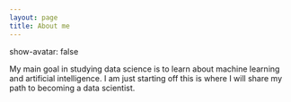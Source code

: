 ```yaml
---
layout: page
title: About me
---
```

show-avatar: false

My main goal in studying data science is to learn about machine learning and artificial intelligence. I am just starting off this is where I will share my path to becoming a data scientist.
